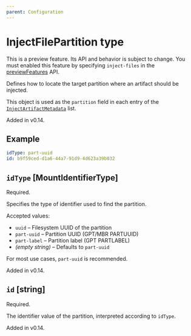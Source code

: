 ```yaml
---
parent: Configuration
---
```


# InjectFilePartition type

This is a preview feature.
Its API and behavior is subject to change.
You must enabled this feature by specifying `inject-files` in the
[previewFeatures](./injectFilesConfig.md#previewfeatures-string) API.

Defines how to locate the target partition where an artifact should be injected.

This object is used as the `partition` field in each entry of the
[`InjectArtifactMetadata`](./injectArtifactMetadata.md) list.

Added in v0.14.

## Example

```yaml
idType: part-uuid
id: b9f59ced-d1a6-44a7-91d9-4d623a39b032
```

## `idType` [MountIdentifierType]

Required.

Specifies the type of identifier used to find the partition.

Accepted values:

- `uuid` – Filesystem UUID of the partition
- `part-uuid` – Partition UUID (GPT/MBR PARTUUID)
- `part-label` – Partition label (GPT PARTLABEL)
- *(empty string)* – Defaults to `part-uuid`

For most use cases, `part-uuid` is recommended.

Added in v0.14.

## `id` [string]

Required.

The identifier value of the partition, interpreted according to `idType`.

Added in v0.14.
